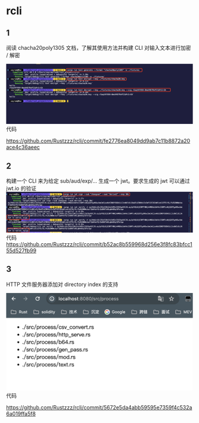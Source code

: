 # rcli
## 1
阅读 chacha20poly1305 文档，了解其使用方法并构建 CLI 对输入文本进行加密 / 解密  

![alt text](assets/image1.png)
代码  

https://github.com/Rustzzz/rcli/commit/fe2776ea8049dd9ab7c11b8872a20ace4c36aeec

## 2
构建一个 CLI 来为给定 sub/aud/exp/… 生成一个 jwt。要求生成的 jwt 可以通过 jwt.io 的验证  
![alt text](assets/image2.png)
代码  
https://github.com/Rustzzz/rcli/commit/b52ac8b559968d256e3f8fc83bfcc155d527fb99

## 3
HTTP 文件服务器添加对 directory index 的支持  

![alt text](assets/image3.png)
代码  

https://github.com/Rustzzz/rcli/commit/5672e5da4abb59595e7359f4c532a6a019ffa5f8


#
